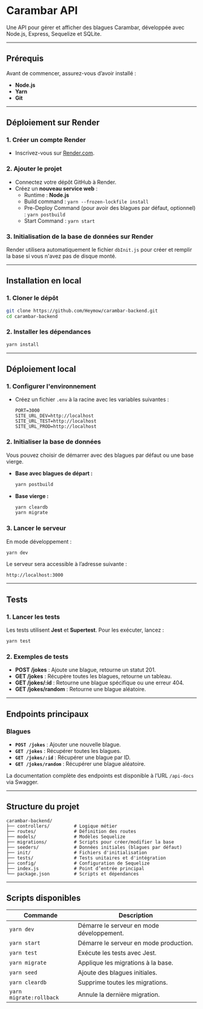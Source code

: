 
# Carambar API

Une API pour gérer et afficher des blagues Carambar, développée avec Node.js, Express, Sequelize et SQLite. 

---

## **Prérequis**
Avant de commencer, assurez-vous d’avoir installé :
- **Node.js**
- **Yarn**
- **Git**

---

## **Déploiement sur Render**

### 1. **Créer un compte Render**
- Inscrivez-vous sur [Render.com](https://render.com).

### 2. **Ajouter le projet**
- Connectez votre dépôt GitHub à Render.
- Créez un **nouveau service web** :
  - Runtime : **Node.js**
  - Build command : `yarn --frozen-lockfile install`
  - Pre-Deploy Command (pour avoir des blagues par défaut, optionnel) : `yarn postbuild`
  - Start Command : `yarn start`

### 3. **Initialisation de la base de données sur Render**
Render utilisera automatiquement le fichier `dbInit.js` pour créer et remplir la base si vous n'avez pas de disque monté.

---

## **Installation en local**

### 1. **Cloner le dépôt**
```bash
git clone https://github.com/Heymow/carambar-backend.git
cd carambar-backend
```

### 2. **Installer les dépendances**
```bash
yarn install
```

---

## **Déploiement local**

### 1. **Configurer l'environnement**
- Créez un fichier `.env` à la racine avec les variables suivantes :
  ```env
  PORT=3000
  SITE_URL_DEV=http://localhost
  SITE_URL_TEST=http://localhost
  SITE_URL_PROD=http://localhost
  ```

### 2. **Initialiser la base de données**
Vous pouvez choisir de démarrer avec des blagues par défaut ou une base vierge.

- **Base avec blagues de départ :**
  ```bash
  yarn postbuild
  ```

- **Base vierge :**
  ```bash
  yarn cleardb
  yarn migrate
  ```

### 3. **Lancer le serveur**
En mode développement :
```bash
yarn dev
```

Le serveur sera accessible à l’adresse suivante :
```
http://localhost:3000
```

---



## **Tests**

### 1. **Lancer les tests**
Les tests utilisent **Jest** et **Supertest**. Pour les exécuter, lancez :
```bash
yarn test
```

### 2. **Exemples de tests**
- **POST /jokes** : Ajoute une blague, retourne un statut 201.
- **GET /jokes** : Récupère toutes les blagues, retourne un tableau.
- **GET /jokes/:id** : Retourne une blague spécifique ou une erreur 404.
- **GET /jokes/random** : Retourne une blague aléatoire.

---

## **Endpoints principaux**

### Blagues
- **`POST /jokes`** : Ajouter une nouvelle blague.
- **`GET /jokes`** : Récupérer toutes les blagues.
- **`GET /jokes/:id`** : Récupérer une blague par ID.
- **`GET /jokes/random`** : Récupérer une blague aléatoire.

La documentation complète des endpoints est disponible à l’URL `/api-docs` via Swagger.

---

## **Structure du projet**

```
carambar-backend/
├── controllers/         # Logique métier
├── routes/              # Définition des routes
├── models/              # Modèles Sequelize
├── migrations/          # Scripts pour créer/modifier la base
├── seeders/             # Données initiales (blagues par défaut)
├── init/                # Fichiers d'initialisation
├── tests/               # Tests unitaires et d'intégration
├── config/              # Configuration de Sequelize
├── index.js             # Point d’entrée principal
└── package.json         # Scripts et dépendances
```

---

## **Scripts disponibles**

| Commande               | Description                                   |
|------------------------|-----------------------------------------------|
| `yarn dev`             | Démarre le serveur en mode développement.    |
| `yarn start`           | Démarre le serveur en mode production.       |
| `yarn test`            | Exécute les tests avec Jest.                 |
| `yarn migrate`         | Applique les migrations à la base.           |
| `yarn seed`            | Ajoute des blagues initiales.                |
| `yarn cleardb`         | Supprime toutes les migrations.              |
| `yarn migrate:rollback`| Annule la dernière migration.                |